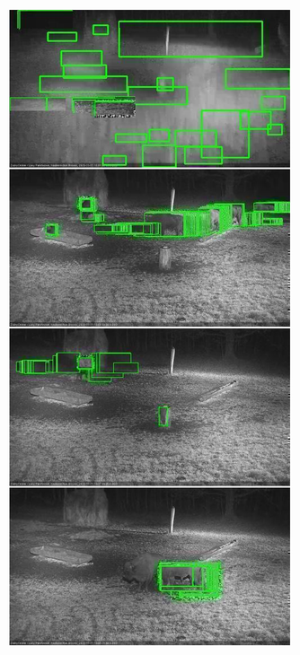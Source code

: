 ![20201111-175543-180547](in2/20201111/20201111-175543-180547_0_.jpg)
![20201111-190649-191653](in2/20201111/20201111-190649-191653_0_.jpg)
![20201111-193719-194722](in2/20201111/20201111-193719-194722_0_.jpg)
![20201111-194728-195731](in2/20201111/20201111-194728-195731_0_.jpg)
